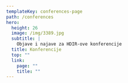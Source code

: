 ```yaml
---
templateKey: conferences-page
path: /conferences
hero:
  height: 26
  image: /img/3389.jpg
  subtitle: |
    Objave i najave za HDIR-ove konferencije
  title: Konferencije
  top: ""
  link:
    page: ""
    title: ""
---
```

